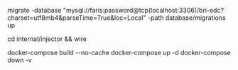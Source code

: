 migrate -database "mysql://faris:password@tcp(localhost:3306)/bri-edc?charset=utf8mb4&parseTime=True&loc=Local" -path database/migrations up

cd internal/injector && wire

docker-compose build --no-cache
docker-compose up -d
docker-compose down -v
